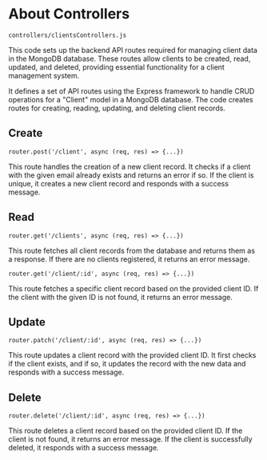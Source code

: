 # About Controllers
   
  `controllers/clientsControllers.js`
  
This code sets up the backend API routes required for managing client data in the MongoDB database. These routes allow clients to be created, read, updated, and deleted, providing essential functionality for a client management system.

It defines a set of API routes using the Express framework to handle CRUD operations for a "Client" model in a MongoDB database. The code creates routes for creating, reading, updating, and deleting client records.

## Create

`router.post('/client', async (req, res) => {...})` 
    
 This route handles the creation of a new client record. It checks if a client with the given email already exists and returns an error if so. If the client is unique, it creates a new client record and responds with a success message.

 ## Read

`router.get('/clients', async (req, res) => {...})` 
 
  This route fetches all client records from the database and returns them as a response. If there are no clients registered, it returns an error message.

`router.get('/client/:id', async (req, res) => {...})` 
  
 This route fetches a specific client record based on the provided client ID. If the client with the given ID is not found, it returns an error message.

## Update 
 
`router.patch('/client/:id', async (req, res) => {...})` 
 
This route updates a client record with the provided client ID. It first checks if the client exists, and if so, it updates the record with the new data and responds with a success message.


## Delete 
  
`router.delete('/client/:id', async (req, res) => {...})` 

 This route deletes a client record based on the provided client ID. If the client is not found, it returns an error message. If the client is successfully deleted, it responds with a success message.
  